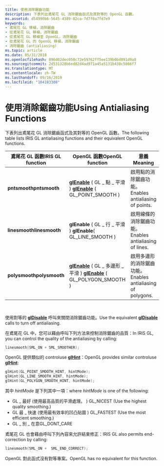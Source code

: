 ```yaml
---
title: 使用消除鋸齒功能
description: 下表列出鳶尾花 GL 消除鋸齒函式及其對等的 OpenGL 函數。
ms.assetid: d54990b6-5645-4389-82ca-7d7f0a7fd7e9
keywords:
- 鳶尾花 GL 移植，消除鋸齒
- 從鳶尾花 GL 移植，消除鋸齒
- 從鳶尾花 GL 移植至 OpenGL，消除鋸齒
- 從鳶尾花 GL 的 OpenGL 移植，消除鋸齒
- 消除鋸齒 (antialiasing)
ms.topic: article
ms.date: 05/31/2018
ms.openlocfilehash: 896d02dec050c72e59762ff5ee139b0bd091d9a8
ms.sourcegitcommit: 2d531328b6ed82d4ad971a45a5131b430c5866f7
ms.translationtype: MT
ms.contentlocale: zh-TW
ms.lasthandoff: 09/16/2019
ms.locfileid: "104183308"
---
```

# <a name="using-antialiasing-functions"></a><span data-ttu-id="22325-108">使用消除鋸齒功能</span><span class="sxs-lookup"><span data-stu-id="22325-108">Using Antialiasing Functions</span></span>

<span data-ttu-id="22325-109">下表列出鳶尾花 GL 消除鋸齒函式及其對等的 OpenGL 函數。</span><span class="sxs-lookup"><span data-stu-id="22325-109">The following table lists IRIS GL antialiasing functions and their equivalent OpenGL functions.</span></span>



| <span data-ttu-id="22325-110">鳶尾花 GL 函數</span><span class="sxs-lookup"><span data-stu-id="22325-110">IRIS GL function</span></span> | <span data-ttu-id="22325-111">OpenGL 函數</span><span class="sxs-lookup"><span data-stu-id="22325-111">OpenGL function</span></span>                                      | <span data-ttu-id="22325-112">意義</span><span class="sxs-lookup"><span data-stu-id="22325-112">Meaning</span></span>                           |
|------------------|------------------------------------------------------|-----------------------------------|
| <span data-ttu-id="22325-113">**pntsmooth**</span><span class="sxs-lookup"><span data-stu-id="22325-113">**pntsmooth**</span></span>    | <span data-ttu-id="22325-114">[**glEnable**](glenable.md) ( GL \_ 點 \_ 平滑 ) </span><span class="sxs-lookup"><span data-stu-id="22325-114">[**glEnable**](glenable.md) ( GL\_POINT\_SMOOTH )</span></span>   | <span data-ttu-id="22325-115">啟用點的消除鋸齒功能。</span><span class="sxs-lookup"><span data-stu-id="22325-115">Enables antialiasing of points.</span></span>   |
| <span data-ttu-id="22325-116">**linesmooth**</span><span class="sxs-lookup"><span data-stu-id="22325-116">**linesmooth**</span></span>   | <span data-ttu-id="22325-117">**glEnable** ( GL \_ 行 \_ 平滑 ) </span><span class="sxs-lookup"><span data-stu-id="22325-117">**glEnable**( GL\_LINE\_SMOOTH )</span></span>                     | <span data-ttu-id="22325-118">啟用線條的消除鋸齒功能。</span><span class="sxs-lookup"><span data-stu-id="22325-118">Enables antialiasing of lines.</span></span>    |
| <span data-ttu-id="22325-119">**polysmooth**</span><span class="sxs-lookup"><span data-stu-id="22325-119">**polysmooth**</span></span>   | <span data-ttu-id="22325-120">[**glEnable**](glenable.md) ( GL \_ 多邊形 \_ 平滑 ) </span><span class="sxs-lookup"><span data-stu-id="22325-120">[**glEnable**](glenable.md) ( GL\_POLYGON\_SMOOTH )</span></span> | <span data-ttu-id="22325-121">啟用多邊形的消除鋸齒功能。</span><span class="sxs-lookup"><span data-stu-id="22325-121">Enables antialiasing of polygons.</span></span> |



 

<span data-ttu-id="22325-122">使用對等的 [**glDisable**](gldisable.md) 呼叫來關閉消除鋸齒功能。</span><span class="sxs-lookup"><span data-stu-id="22325-122">Use the equivalent [**glDisable**](gldisable.md) calls to turn off antialiasing.</span></span>

<span data-ttu-id="22325-123">在鳶尾花 GL 中，您可以藉由呼叫下列方法來控制消除鋸齒的品質：</span><span class="sxs-lookup"><span data-stu-id="22325-123">In IRIS GL, you can control the quality of the antialiasing by calling:</span></span>


```C++
linesmooth(SML_ON + SML_SMOOTHER);
```



<span data-ttu-id="22325-124">OpenGL 提供類似的 controluse [**glHint**](glhint.md)：</span><span class="sxs-lookup"><span data-stu-id="22325-124">OpenGL provides similar controluse [**glHint**](glhint.md):</span></span>


```C++
glHint(GL_POINT_SMOOTH_HINT, hintMode); 
glHint(GL_LINE_SMOOTH_HINT, hintMode); 
glHint(GL_POLYGON_SMOOTH_HINT, hintMode);
```



<span data-ttu-id="22325-125">其中 *hintMode* 是下列其中一項：</span><span class="sxs-lookup"><span data-stu-id="22325-125">where *hintMode* is one of the following:</span></span>

-   <span data-ttu-id="22325-126">GL \_ 最好 (使用最高品質的平滑處理。 ) </span><span class="sxs-lookup"><span data-stu-id="22325-126">GL\_NICEST (Use the highest quality smoothing.)</span></span>
-   <span data-ttu-id="22325-127">GL 最 \_ 快速 (使用最有效率的凹凸貼圖 ) </span><span class="sxs-lookup"><span data-stu-id="22325-127">GL\_FASTEST (Use the most efficient smoothing.)</span></span>
-   <span data-ttu-id="22325-128">GL \_ 別 \_ 在意</span><span class="sxs-lookup"><span data-stu-id="22325-128">GL\_DONT\_CARE</span></span>

<span data-ttu-id="22325-129">鳶尾花 GL 也會藉由呼叫下列內容來允許結束修正：</span><span class="sxs-lookup"><span data-stu-id="22325-129">IRIS GL also permits end-correction by calling:</span></span>


```C++
linesmooth(SML_ON +  SML_END_CORRECT);
```



<span data-ttu-id="22325-130">OpenGL 對此函式沒有對等專案。</span><span class="sxs-lookup"><span data-stu-id="22325-130">OpenGL has no equivalent for this function.</span></span>

 

 




